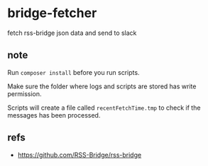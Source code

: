 # bridge-fetcher

fetch rss-bridge json data and send to slack

## note

Run `composer install` before you run scripts.

Make sure the folder where logs and scripts are stored has write permission.

Scripts will create a file called `recentFetchTime.tmp` to check if the messages has been processed.

## refs

* https://github.com/RSS-Bridge/rss-bridge
